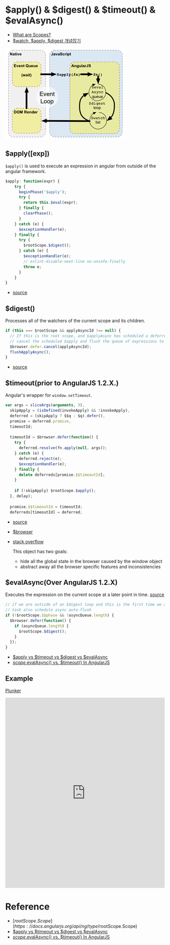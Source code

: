 # $apply() & $digest() & $timeout() & $evalAsync()

* [What are Scopes?](https://docs.angularjs.org/guide/scope)
* [$watch, $apply, $digest 개념잡기](http://mobicon.tistory.com/328)

![angular-context.png](../img/AngularJS/angularjs-performance/angular-context.png)

## $apply([exp])

`$apply()` is used to execute an expression in angular from outside of the angular framework.

```javascript
$apply: function(expr) {
    try {
      beginPhase('$apply');
      try {
        return this.$eval(expr);
      } finally {
        clearPhase();
      }
    } catch (e) {
      $exceptionHandler(e);
    } finally {
      try {
        $rootScope.$digest();
      } catch (e) {
        $exceptionHandler(e);
        // eslint-disable-next-line no-unsafe-finally
        throw e;
      }
    }
}
```

* [source](https://github.com/angular/angular.js/blob/master/src/ng/rootScope.js#L1068)

## $digest()

Processes all of the watchers of the current scope and its children.

```javascript
if (this === $rootScope && applyAsyncId !== null) {
  // If this is the root scope, and $applyAsync has scheduled a deferred $apply(), then
  // cancel the scheduled $apply and flush the queue of expressions to be evaluated.
  $browser.defer.cancel(applyAsyncId);
  flushApplyAsync();
}
```

* [source](https://github.com/angular/angular.js/blob/master/src/ng/rootScope.js#L754)

## $timeout(prior to AngularJS 1.2.X.)

Angular's wrapper for `window.setTimeout`.

```javascript
var args = sliceArgs(arguments, 3),
  skipApply = (isDefined(invokeApply) && !invokeApply),
  deferred = (skipApply ? $$q : $q).defer(),
  promise = deferred.promise,
  timeoutId;

  timeoutId = $browser.defer(function() {
    try {
      deferred.resolve(fn.apply(null, args));
    } catch (e) {
      deferred.reject(e);
      $exceptionHandler(e);
    } finally {
      delete deferreds[promise.$$timeoutId];
    }

    if (!skipApply) $rootScope.$apply();
  }, delay);

  promise.$$timeoutId = timeoutId;
  deferreds[timeoutId] = deferred;
```
* [source](https://github.com/angular/angular.js/blob/07849779ba365f371a8caa3b58e23f677cfdc5ad/src/ng/timeout.js#L53)
* [$browser](https://github.com/angular/angular.js/blob/master/src/ng/browser.js)
* [stack overflow](http://stackoverflow.com/questions/23070822/angular-scope-apply-vs-timeout-as-a-safe-apply)


    This object has two goals:

    - hide all the global state in the browser caused by the window object
    - abstract away all the browser specific features and inconsistencies

## $evalAsync(Over AngularJS 1.2.X)

Executes the expression on the current scope at a later point in time. [source](https://github.com/angular/angular.js/blob/master/src/ng/rootScope.js#L1005)

```javascript
// if we are outside of an $digest loop and this is the first time we are scheduling async
// task also schedule async auto-flush
if (!$rootScope.$$phase && !asyncQueue.length) {
  $browser.defer(function() {
    if (asyncQueue.length) {
      $rootScope.$digest();
    }
  });
}
```

* [$apply vs $timeout vs $digest vs $evalAsync](http://www.codingeek.com/angularjs/angular-js-apply-timeout-digest-evalasync/)
* [$scope.$evalAsync() vs. $timeout() In AngularJS](http://bennadel.github.io/JavaScript-Demos/demos/eval-async-vs-timeout-angularjs/)

## Example

[Plunker](https://embed.plnkr.co/hi6iGQ0KmaJD1xAZErYh/)

<iframe style="width: 100%; height: 600px" src="https://embed.plnkr.co/hi6iGQ0KmaJD1xAZErYh/" frameborder="0" allowfullscren="allowfullscren"></iframe>

# Reference

* [$rootScope.Scope](https://docs.angularjs.org/api/ng/type/$rootScope.Scope)
* [$apply vs $timeout vs $digest vs $evalAsync](http://www.codingeek.com/angularjs/angular-js-apply-timeout-digest-evalasync/)
* [$scope.$evalAsync() vs. $timeout() In AngularJS](https://www.bennadel.com/blog/2605-scope-evalasync-vs-timeout-in-angularjs.htm)
